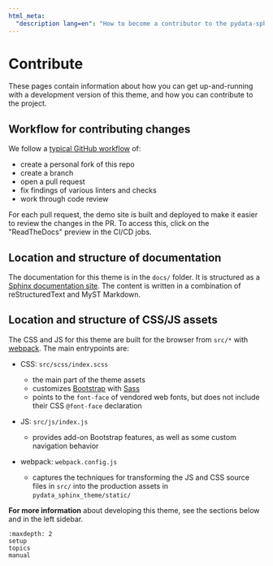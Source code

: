 ```yaml
---
html_meta:
  "description lang=en": "How to become a contributor to the pydata-sphinx-theme."
---
```


# Contribute

These pages contain information about how you can get up-and-running with a development version of this theme, and how you can contribute to the project.

## Workflow for contributing changes

We follow a [typical GitHub workflow](https://guides.github.com/introduction/flow/)
of:

- create a personal fork of this repo
- create a branch
- open a pull request
- fix findings of various linters and checks
- work through code review

For each pull request, the demo site is built and deployed to make it easier to review
the changes in the PR. To access this, click on the "ReadTheDocs" preview in the CI/CD jobs.

## Location and structure of documentation

The documentation for this theme is in the `docs/` folder.
It is structured as a [Sphinx documentation site](https://sphinx-doc.org).
The content is written in a combination of reStructuredText and MyST Markdown.

## Location and structure of CSS/JS assets

The CSS and JS for this theme are built for the browser from `src/*` with
[webpack](https://webpack.js.org/). The main entrypoints are:

- CSS: `src/scss/index.scss`

  - the main part of the theme assets
  - customizes [Bootstrap](https://getbootstrap.com/) with [Sass](https://sass-lang.com)
  - points to the `font-face` of vendored web fonts, but does not include their
    CSS `@font-face` declaration

- JS: `src/js/index.js`

  - provides add-on Bootstrap features, as well as some custom navigation behavior

- webpack: `webpack.config.js`

  - captures the techniques for transforming the JS and CSS source files in
    `src/` into the production assets in `pydata_sphinx_theme/static/`

**For more information** about developing this theme, see the sections below and in the left sidebar.

```{toctree}
:maxdepth: 2
setup
topics
manual
```
